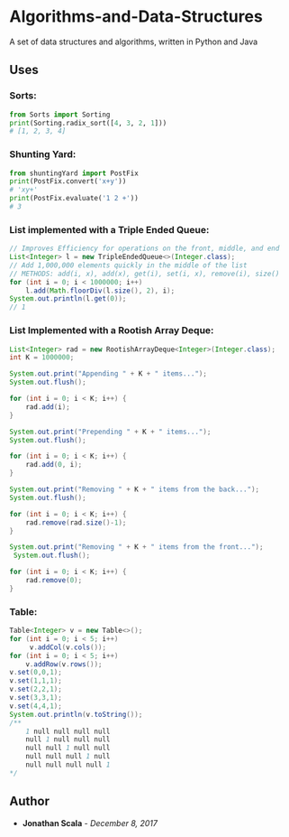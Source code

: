 # Algorithms-and-Data-Structures

A set of data structures and algorithms, written in Python and Java

## Uses
### Sorts:
```python
from Sorts import Sorting
print(Sorting.radix_sort([4, 3, 2, 1]))
# [1, 2, 3, 4]
```

### Shunting Yard:
```python
from shuntingYard import PostFix
print(PostFix.convert('x+y'))
# 'xy+'
print(PostFix.evaluate('1 2 +'))
# 3
```

### List implemented with a Triple Ended Queue:
```java
// Improves Efficiency for operations on the front, middle, and end
List<Integer> l = new TripleEndedQueue<>(Integer.class);
// Add 1,000,000 elements quickly in the middle of the list
// METHODS: add(i, x), add(x), get(i), set(i, x), remove(i), size()
for (int i = 0; i < 1000000; i++)
    l.add(Math.floorDiv(l.size(), 2), i);
System.out.println(l.get(0));
// 1
```

### List Implemented with a Rootish Array Deque:
```java
List<Integer> rad = new RootishArrayDeque<Integer>(Integer.class);
int K = 1000000;

System.out.print("Appending " + K + " items...");
System.out.flush();

for (int i = 0; i < K; i++) {
    rad.add(i);
}

System.out.print("Prepending " + K + " items...");
System.out.flush();

for (int i = 0; i < K; i++) {
    rad.add(0, i);
}

System.out.print("Removing " + K + " items from the back...");
System.out.flush();

for (int i = 0; i < K; i++) {
    rad.remove(rad.size()-1);
}

System.out.print("Removing " + K + " items from the front...");
 System.out.flush();

for (int i = 0; i < K; i++) {
    rad.remove(0);
}
```

### Table:
```java
Table<Integer> v = new Table<>();
for (int i = 0; i < 5; i++)
     v.addCol(v.cols());
for (int i = 0; i < 5; i++)
    v.addRow(v.rows());
v.set(0,0,1);
v.set(1,1,1);
v.set(2,2,1);
v.set(3,3,1);
v.set(4,4,1);
System.out.println(v.toString());
/**
    1 null null null null 
    null 1 null null null 
    null null 1 null null 
    null null null 1 null 
    null null null null 1
*/
```

## Author

* **Jonathan Scala** - *December 8, 2017*
